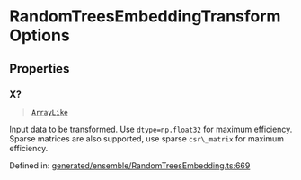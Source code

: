 # RandomTreesEmbeddingTransformOptions

## Properties

### X?

> [`ArrayLike`](../types/ArrayLike.md)

Input data to be transformed. Use `dtype=np.float32` for maximum efficiency. Sparse matrices are also supported, use sparse `csr\_matrix` for maximum efficiency.

Defined in:  [generated/ensemble/RandomTreesEmbedding.ts:669](https://github.com/transitive-bullshit/scikit-learn-ts/blob/122b3c0/packages/sklearn/src/generated/ensemble/RandomTreesEmbedding.ts#L669)
